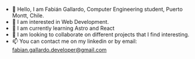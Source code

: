 - 👋 Hello, I am Fabián Gallardo, Computer Engineering student, Puerto Montt, Chile.
- 👀 I am interested in Web Development.
- 🌱 I am currently learning Astro and React
- 💞️ I am looking to collaborate on different projects that I find interesting.
- 📫 You can contact me on my linkedin or by email: fabian.gallardo.developer@gmail.com

<!---
FabiG-Dev/FabiG-Dev is a ✨ special ✨ repository because its `README.md` (this file) appears on your GitHub profile.
You can click the Preview link to take a look at your changes.
--->
